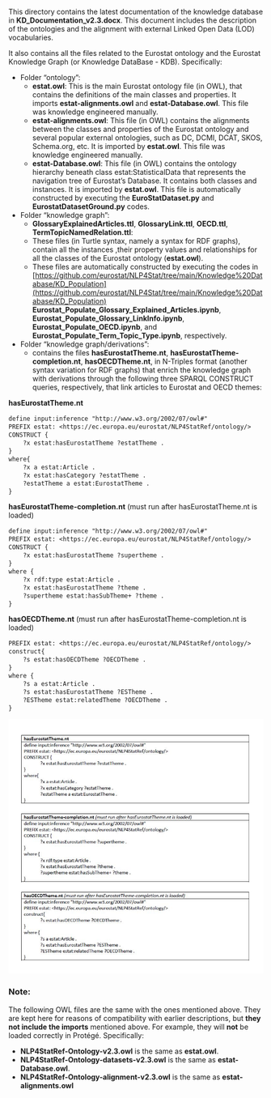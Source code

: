 
  

This directory contains the latest documentation of the knowledge database in  **KD\_Documentation_v2.3.docx**. This document includes the description of the ontologies and the alignment with external Linked Open Data (LOD) vocabularies.

It also contains all the files related to the Eurostat ontology and the Eurostat Knowledge Graph (or Knowledge DataBase - KDB). Specifically:


-    Folder “ontology”:  
     - **estat.owl**: This is the main Eurostat ontology file (in OWL), that contains the definitions of the main classes and properties. It imports **estat-alignments.owl** and **estat-Database.owl**. This file was knowledge engineered manually.   
     - **estat-alignments.owl**: This file (in OWL) contains the alignments between the classes and properties of the Eurostat ontology and several popular external ontologies, such as DC, DCMI, DCAT, SKOS, Schema.org, etc. It is imported by **estat.owl**. This file was knowledge engineered manually.    
     - **estat-Database.owl**: This file (in OWL) contains the ontology hierarchy beneath class estat:StatisticalData that represents the navigation tree of Eurostat’s Database. It contains both classes and instances. It is imported by **estat.owl**. This file is automatically constructed by executing the **EuroStatDataset.py** and **EurostatDatasetGround.py** codes.  
-    Folder “knowledge graph”:  
     - **GlossaryExplainedArticles.ttl**, **GlossaryLink.ttl**, **OECD.ttl**, **TermTopicNamedRelation.ttl**: 
     - These files (in Turtle syntax, namely a syntax for RDF graphs), contain all the instances ,their property values and relationships for all the classes of the Eurostat ontology (**estat.owl**). 
     - These files are automatically constructed by executing the codes in [https://github.com/eurostat/NLP4Stat/tree/main/Knowledge%20Database/KD_Population](https://github.com/eurostat/NLP4Stat/tree/main/Knowledge%20Database/KD_Population) **Eurostat\_Populate\_Glossary\_Explained\_Articles.ipynb**, **Eurostat\_Populate\_Glossary\_LinkInfo.ipynb**, **Eurostat\_Populate\_OECD.ipynb**, and **Eurostat\_Populate\_Term\_Topic_Type.ipynb**, respectively.  
-    Folder “knowledge graph/derivations”:
     - contains the files **hasEurostatTheme.nt**, **hasEurostatTheme-completion.nt**, **hasOECDTheme.nt**, in N-Triples format (another syntax variation for RDF graphs) that enrich the knowledge graph with derivations through the following three SPARQL CONSTRUCT queries, respectively, that link articles to Eurostat and OECD themes:  

**hasEurostatTheme.nt**
```
define input:inference "http://www.w3.org/2002/07/owl#" 
PREFIX estat: <https://ec.europa.eu/eurostat/NLP4StatRef/ontology/>
CONSTRUCT {
	?x estat:hasEurostatTheme ?estatTheme .
}
where{
	?x a estat:Article .
	?x estat:hasCategory ?estatTheme .
	?estatTheme a estat:EurostatTheme .
}
```

**hasEurostatTheme-completion.nt** (must run after hasEurostatTheme.nt is loaded)
```
define input:inference "http://www.w3.org/2002/07/owl#" 
PREFIX estat: <https://ec.europa.eu/eurostat/NLP4StatRef/ontology/>
CONSTRUCT {
	?x estat:hasEurostatTheme ?supertheme .
}
where {
	?x rdf:type estat:Article .
	?x estat:hasEurostatTheme ?theme .
	?supertheme estat:hasSubTheme+ ?theme .
}
```
**hasOECDTheme.nt** (must run after hasEurostatTheme-completion.nt is loaded)
```define input:inference "http://www.w3.org/2002/07/owl#" 
PREFIX estat: <https://ec.europa.eu/eurostat/NLP4StatRef/ontology/>
construct{
	?s estat:hasOECDTheme ?OECDTheme .
}
where { 
	?s a estat:Article .
	?s estat:hasEurostatTheme ?ESTheme .
	?ESTheme estat:relatedTheme ?OECDTheme .
}
```

<img src="./Figures/Figure2.JPG" width="600">

### Note:

The following OWL files are the same with the ones mentioned above. They are kept here for reasons of compatibility with earlier descriptions, but **they not include the imports** mentioned above. For example, they will **not** be loaded correctly in Protégé. Specifically:

- **NLP4StatRef-Ontology-v2.3.owl** is the same as **estat.owl**.
- **NLP4StatRef-Ontology-datasets-v2.3.owl** is the same as **estat-Database.owl**.  
- **NLP4StatRef-Ontology-alignment-v2.3.owl** is the same as **estat-alignments.owl**
 
